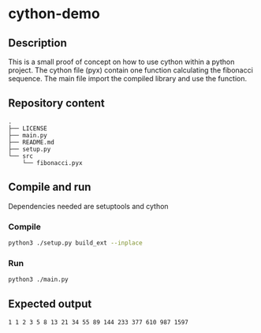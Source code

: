 # cython-demo

## Description

This is a small proof of concept on how to use cython within a python project.
The cython file (pyx) contain one function calculating the fibonacci sequence.
The main file import the compiled library and use the function.


## Repository content
```
.
├── LICENSE
├── main.py
├── README.md
├── setup.py
└── src
    └── fibonacci.pyx
```

## Compile and run
Dependencies needed are setuptools and cython

### Compile
```bash
python3 ./setup.py build_ext --inplace
```
### Run
```bash
python3 ./main.py
```

## Expected output
```bash
1 1 2 3 5 8 13 21 34 55 89 144 233 377 610 987 1597
```


